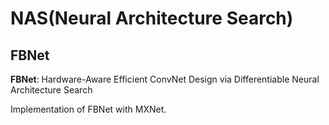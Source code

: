# NAS(Neural Architecture Search)

## FBNet
**FBNet**: Hardware-Aware Efficient ConvNet Design via Differentiable Neural Architecture Search

Implementation of FBNet with MXNet.

